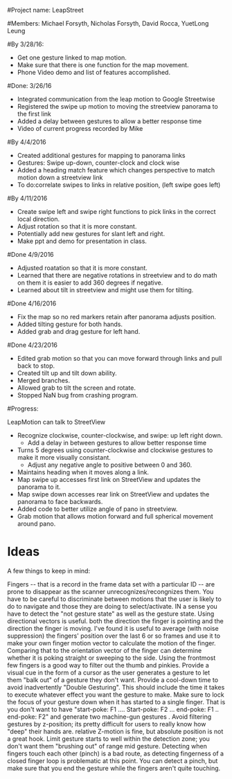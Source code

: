 #Project name: LeapStreet

#Members: 
Michael Forsyth, Nicholas Forsyth, David Rocca, YuetLong Leung  

#By 3/28/16:
   * Get one gesture linked to map motion. <br />
   * Make sure that there is one function for the map movement. <br />
   * Phone Video demo and list of features accomplished. <br />

#Done: 3/26/16
   * Integrated communication from the leap motion to Google Streetwise <br />
   * Registered the swipe up motion to moving the streetview panorama to the first link <br />
   * Added a delay between gestures to allow a better response time <br />
   * Video of current progress recorded by Mike <br />

#By 4/4/2016
   * Created additional gestures for mapping to panorama links <br />
   * Gestures: Swipe up-down, counter-clock and clock wise <br />
   * Added a heading match feature which changes perspective to match motion down a streetview link <br />
   * To do:correlate swipes to links in relative position, (left swipe goes left) <br />

#By 4/11/2016
   * Create swipe left and swipe right functions to pick links in the correct local direction. <br />
   * Adjust rotation so that it is more constant. <br />
   * Potentially add new gestures for slant left and right. <br />
   * Make ppt and demo for presentation in class. <br />

#Done 4/9/2016
   * Adjusted roatation so that it is more constant. <br />
   * Learned that there are negative rotations in streetview and to do math on them it is easier to add 360 degrees if negative. <br />
   * Learned about tilt in streetview and might use them for tilting. <br /> 

#Done 4/16/2016
   * Fix the map so no red markers retain after panorama adjusts position. <br />
   * Added tilting gesture for both hands. <br />
   * Added grab and drag gesture for left hand. <br />

#Done 4/23/2016
   * Edited grab motion so that you can move forward through links and pull back to stop. <br />
   * Created tilt up and tilt down ability. <br />
   * Merged branches. <br />
   * Allowed grab to tilt the screen and rotate. <br />
   * Stopped NaN bug from crashing program. <br />
   
#Progress: 

LeapMotion can talk to StreetView <br /> 
   * Recognize clockwise, counter-clockwise, and swipe: up left right down. <br /> 
       * Add a delay in between gestures to allow better response time <br /> 
   * Turns 5 degrees using counter-clockwise and clockwise gestures to make it more visually consistant. <br /> 
       * Adjust any negative angle to positive between 0 and 360. <br /> 
   * Maintains heading when it moves along a link. <br /> 
   * Map swipe up accesses first link on StreetView and updates the panorama to it. <br /> 
   * Map swipe down accesses rear link on StreetView and updates the panorama to face backwards. <br /> 
   * Added code to better utilize angle of pano in streetview. <br />
   * Grab motion that allows motion forward and full spherical movement around pano. <br />
    
# Ideas

A few things to keep in mind:

Fingers -- that is a record in the frame data set with a particular ID -- are prone to disappear as the scanner unrecognizes/recongnizes them.
You have to be careful to discriminate between motions that the user is likely to do to navigate and those they are doing to select/activate. IN a sense you have to detect the "not gesture state" as well as the gesture state.
Using directional vectors is useful. both the direction the finger is pointing and the direction the finger is moving. I've found it is useful to average (with noise suppression) the fingers' position over the last 6 or so frames and use it to make your own finger motion vector to calculate the motion of the finger. Comparing that to the orientation vector of the finger can determine whether it is poking straight or sweeping to the side.
Using the frontmost few fingers is a good way to filter out the thumb and pinkies.
Provide a visual cue in the form of a cursor as the user generates a gesture to let them "balk out" of a gesture they don't want.
Provide a cool-down time to avoid inadvertently "Double Gesturing". This should include the time it takes to execute whatever effect you want the gesture to make.
Make sure to lock the focus of your gesture down when it has started to a single finger. That is you don't want to have "start-poke: F1 .... Start-poke: F2 ... end-poke: F1 .. end-poke: F2" and generate two machine-gun gestures .
Avoid filtering gestures by z-position; its pretty difficult for users to really know how "deep" their hands are. relative Z-motion is fine, but absolute position is not a great hook.
Limit gesture starts to well within the detection zone; you don't want them "brushing out" of range mid gesture.
Detecting when fingers touch each other (pinch) is a bad route, as detecting fingerness of a closed finger loop is problematic at this point. You can detect a pinch, but make sure that you end the gesture while the fingers aren't quite touching.

